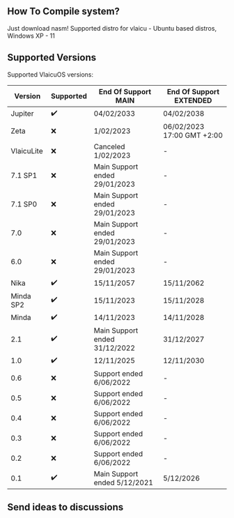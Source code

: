 ## How To Compile system?
Just download nasm!
Supported distro for vlaicu - Ubuntu based distros, Windows XP - 11


## Supported Versions

Supported VlaicuOS versions:

| Version          | Supported          | End Of Support MAIN                   | End Of Support  EXTENDED                      |
| ---------------- | ------------------ | ------------------------------------  | ------------------------------------          |
| Jupiter          | ✔️                 | 04/02/2033                           | 04/02/2038                                     |
| Zeta             | ❌                 | 1/02/2023                            | 06/02/2023 17:00 GMT +2:00                     |
| VlaicuLite       | ❌                 | Canceled 1/02/2023                   | -                                              |
| 7.1 SP1          | ❌                 | Main Support ended 29/01/2023        | -                                              |
| 7.1 SP0          | ❌                 | Main Support ended 29/01/2023        | -                                              |
| 7.0              | ❌                 | Main Support ended 29/01/2023        | -                                              |
| 6.0              | ❌                 | Main Support ended 29/01/2023        | -                                              |
| Nika             | ✔️                 | 15/11/2057                           | 15/11/2062                                     |
| Minda SP2        | ✔️                 | 15/11/2023                           | 15/11/2028                                     |
| Minda            | ✔️                 | 14/11/2023                           | 14/11/2028                                     | 
| 2.1              | ✔️                 | Main Support ended 31/12/2022        | 31/12/2027                                     |
| 1.0              | ✔️                 | 12/11/2025                           | 12/11/2030                                     |
| 0.6              | ❌                 | Support ended 6/06/2022              | -                                              |
| 0.5              | ❌                 | Support ended 6/06/2022              | -                                              |
| 0.4              | ❌                 | Support ended 6/06/2022              | -                                              |
| 0.3              | ❌                 | Support ended 6/06/2022              | -                                              | 
| 0.2              | ❌                 | Support ended 6/06/2022              | -                                              | 
| 0.1              | ✔️                 | Main Support ended 5/12/2021         | 5/12/2026                                      |

## Send ideas to discussions
